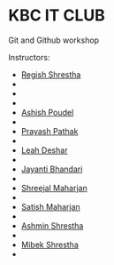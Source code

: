 # KBC IT CLUB
Git and Github workshop

Instructors:
<ul>
  <li>
    <a href="https://github.com/RegishShrestha"> Regish Shrestha <a>
  <li>
    <li>
    <a href="" Jay Shyam Patel  <a>
  <li>
  <li>
    <a href=""> Ashish Poudel  <a>
  <li>
  <li>
    <a href="https://github.com/PrayashPathak"> Prayash Pathak <a>
  <li>
  <li>
    <a href=""> Leah Deshar  <a>
  <li>
  <li>
    <a href="https://github.com/UrSensei17"> Jayanti Bhandari  <a>
  <li>
  <li>
    <a href=""> Shreejal Maharjan <a>
  <li>
  <li>
    <a href="https://github.com/Satishlm10"> Satish Maharjan  <a>
  <li>
  <li>
    <a href=""> Ashmin Shrestha  <a>
  <li>
  <li>
    <a href=""> Mibek Shrestha <a>
  <li>

